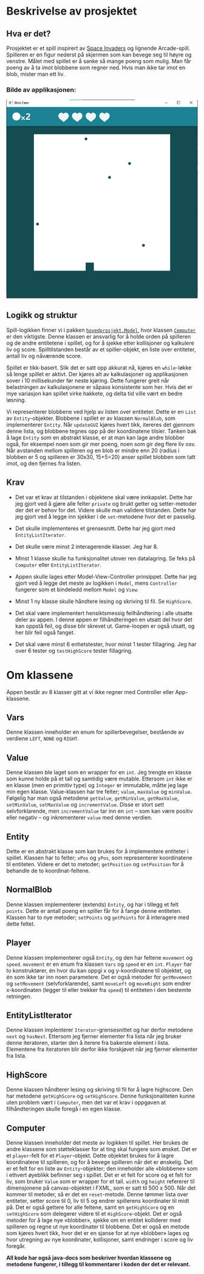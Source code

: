 # Beskrivelse av prosjektet
## Hva er det?
Prosjektet er et spill inspirert av [Space Invaders](https://en.wikipedia.org/wiki/Space_Invaders) og lignende Arcade-spill. Spilleren er en figur nederst på skjermen som kan bevege seg til høyre og venstre. Målet med spillet er å sanke så mange poeng som mulig. Man får poeng av å ta imot blobbene som regner ned. Hvis man ikke tar imot en blob, mister man ett liv.

### Bilde av applikasjonen:
![](./app.png)

## Logikk og struktur
Spill-logikken finner vi i pakken [`hovedprosjekt.Model`](./src/main/java/hovedprosjekt/Model), hvor klassen [`Computer`](./src/main/java/hovedprosjekt/Model/Computer.java) er den viktigste. Denne klassen er ansvarlig for å holde orden på spilleren og de andre entitetene i spillet, og for å sjekke etter kollisjoner og kalkulere liv og score. Spilltilstanden består av et spiller-objekt, en liste over entiteter, antall liv og nåværende score.

Spillet er tikk-basert. Slik det er satt opp akkurat nå, kjøres en `while`-løkke så lenge spillet er aktivt. Der kjøres alt av kalkulasjoner og applikasjonen sover i 10 millisekunder før neste kjøring. Dette fungerer greit når belastningen av kalkulasjonene er såpass konsistente som her. Hvis det er mye variasjon kan spillet virke hakkete, og delta tid ville vært en bedre løsning.

Vi representerer blobbene ved hjelp av listen over entiteter. Dette er en `List` av `Entity`-objekter. Blobbene i spillet er av klassen `NormalBlob`, som implementerer `Entity`. Når `updateGUI` kjøres hvert tikk, itereres det gjennom denne lista, og blobbene tegnes opp på der koordinatene tilsier. Tanken bak å lage `Entity` som en abstrakt klasse, er at man kan lage andre blobber også, for eksempel noen som gir mer poeng, noen som gir deg flere liv osv. Når avstanden mellom spilleren og en blob er mindre enn 20 (radius i blobben er 5 og spilleren er 30x30, 15+5=20) anser spillet blobben som tatt imot, og den fjernes fra listen. 

## Krav
* Det var et krav at tilstanden i objektene skal være innkapslet. Dette har jeg gjort ved å gjøre alle felter `private` og brukt getter og setter-metoder der det er behov for det. Videre skulle man validere tilstanden. Dette har jeg gjort ved å legge inn sjekker i de `set`-metodene hvor det er passelig.

* Det skulle implementeres et grensesnitt. Dette har jeg gjort med `EntityListIterator`.

* Det skulle være minst 2 interagerende klasser. Jeg har 8.

* Minst 1 klasse skulle ha funksjonalitet utover ren datalagring. Se feks på `Computer` eller `EntityListIterator`. 

* Appen skulle lages etter Model-View-Controller prinsippet. Dette har jeg gjort ved å legge det meste av logikken i `Model`, mens `Controller` fungerer som et bindeledd mellom `Model` og `View`. 

* Minst 1 ny klasse skulle håndtere lesing og skriving til fil. Se `HighScore`.

* Det skal være implementert hensiktsmessig feilhåndtering i alle utsatte deler av appen. I denne appen er filhåndteringen en utsatt del hvor det kan oppstå feil, og disse blir skrevet ut. Game-loopen er også utsatt, og her blir feil også fanget.

* Det skal være minst 6 enhetstester, hvor minst 1 tester fillagring. Jeg har over 6 tester og `testHighScore` tester fillagring.

# Om klassene
Appen består av 8 klasser gitt at vi ikke regner med Controller eller App-klassene. 

## Vars
Denne klassen inneholder en enum for spillerbevegelser, bestående av verdiene `LEFT`, `NONE` og `RIGHT`. 

## Value
Denne klassen ble laget som en wrapper for en `int`. Jeg trengte en klasse som kunne holde på et tall og samtidig være mutable. Ettersom `int` ikke er en klasse (men en primitiv type) og `Integer` er immutable, måtte jeg lage min egen klasse. Value-klassen har tre felter; `value`, `maxValue` og `minValue`. Følgelig har man også metodene `getValue`, `getMinValue`, `getMaxValue`, `setMinValue`, `setMaxValue` og `incrementValue`. Disse er stort sett selvforklarende, men `incrementValue` tar inn en `int` – som kan være positiv eller negativ – og inkrementerer `value` med denne verdien.

## Entity
Dette er en abstrakt klasse som kan brukes for å implementere entiteter i spillet. Klassen har to felter; `xPos` og `yPos`, som representerer koordinatene til entiteten. Videre er det to metoder; `getPosition` og `setPosition` for å behandle de to koordinat-feltene. 

## NormalBlob
Denne klassen implementerer (extends) `Entity`, og har i tillegg et felt `points`. Dette er antall poeng en spiller får for å fange denne entiteten. Klassen har to nye metoder; `setPoints` og `getPoints` for å interagere med dette feltet.

## Player
Denne klassen implementerer også `Entity`, og den har feltene `movement` og `speed`. `movement` er en enum fra klassen `Vars` og `speed` er en `int`. `Player` har to konstruktører, én hvor du kan oppgi x og y-koordinatene til objektet, og én som ikke tar inn noen parametere. Det er også metoder for `getMovement` og `setMovement` (selvforklarende), samt `moveLeft` og `moveRight` som endrer x-koordinaten (legger til eller trekker fra `speed`) til entiteten i den bestemte retningen.

## EntityListIterator
Denne klassen implenterer `Iterator`-grensesnittet og har derfor metodene `next` og `hasNext`. Ettersom jeg fjerner elementer fra lista når jeg bruker denne iteratoren, starter den å iterere fra bakerste element i lista. Elementene fra iteratoren blir derfor ikke forskjøvet når jeg fjerner elementer fra lista. 

## HighScore
Denne klassen håndterer lesing og skriving til fil for å lagre highscore. Den har metodene `getHighScore` og `setHighScore`. Denne funksjonaliteten kunne uten problem vært i `Computer`, men det var et krav i oppgaven at filhåndteringen skulle foregå i en egen klasse. 

## Computer
Denne klassen inneholder det meste av logikken til spillet. Her brukes de andre klassene som støtteklasser for at ting skal fungere som ønsket. Det er et `player`-felt for et `Player`-objekt. Dette objektet brukes for å lagre koordinatene til spilleren, og for å bevege spilleren når det er ønskelig. Det er et felt for en liste av `Entity`-objekter; den inneholder alle «blobbene» som i ethvert øyeblikk befinner seg i spillet. Det er et felt for score og et felt for liv, som bruker `Value` som er wrapper for et tall. `width` og `height` refererer til dimensjonene på canvas-objektet i FXML, som er satt til 500 x 500. Når det kommer til metoder, så er det en `reset`-metode. Denne tømmer lista over entiteter, setter score til 0, liv til 5 og endrer spillerens koordinater til midt på. Det er også gettere for alle feltene, samt en `getHighScore` og en `setHighScore` som delegerer videre til et `HighScore`-objekt. Det er også metoder for å lage nye «blobber», sjekke om en entitet kolliderer med spilleren og regne ut nye koordinater til blobbene. Det er også en metode som kjøres hvert tikk, hvor det er en sjanse for at nye «blobber» lages og hvor utregning av nye koordinater, kollisjoner, samt endringer i score og liv foregår. 

**All kode har også java-docs som beskriver hvordan klassene og metodene fungerer, i tillegg til kommentarer i koden der det er relevant.**
